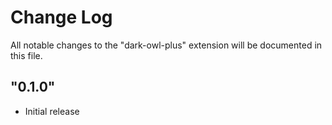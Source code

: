 # Change Log

All notable changes to the "dark-owl-plus" extension will be documented in this file.

## "0.1.0"

- Initial release
